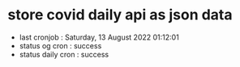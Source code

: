 # store covid daily api as json data

- last cronjob : Saturday, 13 August 2022 01:12:01
- status og cron : success
- status daily cron : success
      
      